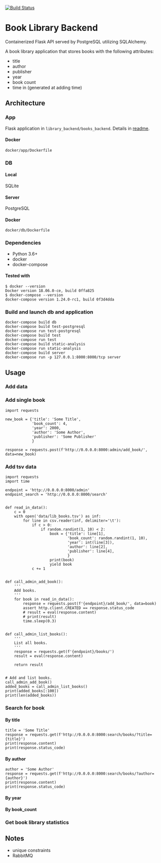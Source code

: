 [![Build Status](https://travis-ci.com/lilasaba/library_backend.svg?branch=master)](https://travis-ci.com/lilasaba/library_backend)

# Book Library Backend

Containerized Flask API served by PostgreSQL utilizing SQLAlchemy.

A book library application that stores books with the following attributes:

+ title
+ author
+ publisher
+ year
+ book count
+ time in (generated at adding time)

## Architecture

### App

Flask application in `library_backend/books_backend`.
Details in [readme](library_backend/README.md).

#### Docker

`docker/app/Dockerfile`

### DB

#### Local

SQLite

#### Server

PostgreSQL

#### Docker

`docker/db/Dockerfile`

### Dependencies

+ Python 3.6+
+ docker
+ docker-compose

#### Tested with

```
$ docker --version
Docker version 18.06.0-ce, build 0ffa825
$ docker-compose --version
docker-compose version 1.24.0-rc1, build 0f3d4dda
```

### Build and launch db and application

```
docker-compose build db
docker-compose build test-postgresql
docker-compose run test-postgresql
docker-compose build test
docker-compose run test
docker-compose build static-analysis
docker-compose run static-analysis
docker-compose build server
docker-compose run -p 127.0.0.1:8000:8000/tcp server
```

## Usage

### Add data

### Add single book

```
import requests

new_book = {'title': 'Some Title',
            'book_count': 4,
            'year': 2000,
            'author': 'Some Author',
            'publisher': 'Some Publisher'
            }

response = requests.post(f'http://0.0.0.0:8000:admin/add_book/', data=new_book)
```

### Add tsv data

```
import requests
import time

endpoint = 'http://0.0.0.0:8000/admin'
endpoint_search = 'http://0.0.0.0:8000/search'


def read_in_data():
    c = 0
    with open('data/lib_books.tsv') as inf:
        for line in csv.reader(inf, delimiter='\t'):
            if c > 0:
                if random.randint(1, 10) < 2:
                    book = {'title': line[1],
                            'book_count': random.randint(1, 10),
                            'year': int(line[3]),
                            'author': line[2],
                            'publisher': line[4],
                            }
                    print(book)
                    yield book
            c += 1


def call_admin_add_book():
    '''
    Add books.
    '''
    for book in read_in_data():
        response = requests.post(f'{endpoint}/add_book/', data=book)
        assert http.client.CREATED == response.status_code
        # result = eval(response.content)
        # print(result)
        time.sleep(0.3)


def call_admin_list_books():
    '''
    List all books.
    '''
    response = requests.get(f'{endpoint}/books/')
    result = eval(response.content)

    return result


# Add and list books.
call_admin_add_book()
added_books = call_admin_list_books()
print(added_books[:100])
print(len(added_books))
```

### Search for book

#### By title

```
title = 'Some Title'
response = requests.get(f'http://0.0.0.0:8000:search/books/?title={title}')
print(response.content)
print(response.status_code)
```

#### By author

```
author = 'Some Author'
response = requests.get(f'http://0.0.0.0:8000:search/books/?author={author}')
print(response.content)
print(response.status_code)
```

#### By year
#### By book_count

### Get book library statistics

## Notes

* unique constraints
* RabbitMQ

